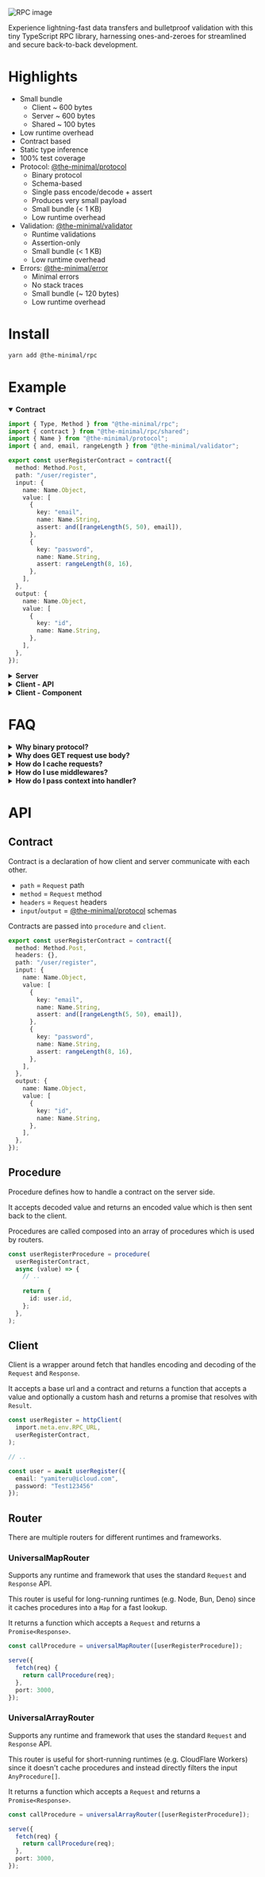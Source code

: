 ![RPC image](https://github.com/the-minimal/rpc/blob/main/docs/the-minimal-rpc.jpg?raw=true)

Experience lightning-fast data transfers and bulletproof validation with this tiny TypeScript RPC library, harnessing ones-and-zeroes for streamlined and secure back-to-back development.

# Highlights

- Small bundle
  - Client ~ 600 bytes
  - Server ~ 600 bytes
  - Shared ~ 100 bytes
- Low runtime overhead
- Contract based
- Static type inference
- 100% test coverage
- Protocol: [@the-minimal/protocol](https://github.com/the-minimal/protocol)
  - Binary protocol
  - Schema-based
  - Single pass encode/decode + assert
  - Produces very small payload
  - Small bundle (< 1 KB)
  - Low runtime overhead
- Validation: [@the-minimal/validator](https://github.com/the-minimal/validator)
  - Runtime validations
  - Assertion-only
  - Small bundle (< 1 KB)
  - Low runtime overhead
- Errors: [@the-minimal/error](https://github.com/the-minimal/error)
  - Minimal errors
  - No stack traces
  - Small bundle (~ 120 bytes)
  - Low runtime overhead

# Install

```bash
yarn add @the-minimal/rpc
```

# Example

<details open>
  <summary><b>Contract</b></summary>

  ```ts
  import { Type, Method } from "@the-minimal/rpc";
  import { contract } from "@the-minimal/rpc/shared";
  import { Name } from "@the-minimal/protocol";
  import { and, email, rangeLength } from "@the-minimal/validator";

  export const userRegisterContract = contract({
    method: Method.Post,
    path: "/user/register",
    input: {
      name: Name.Object,
      value: [
        {
          key: "email",
          name: Name.String,
          assert: and([rangeLength(5, 50), email]),
        },
        {
          key: "password",
          name: Name.String,
          assert: rangeLength(8, 16),
        },
      ],
    },
    output: {
      name: Name.Object,
      value: [
        {
          key: "id",
          name: Name.String,
        },
      ],
    },
  });
  ```

</details>

<details>
  <summary><b>Server</b></summary>

  ```ts
  import { serve } from "bun";
  import { procedure, universalMapRouter } from "@the-minimal/rpc/server";
  import { init } from "@the-minimal/protocol";
  import { userRegisterContract } from "@contracts";

  const userRegisterProcedure = procedure(
    userRegisterContract,
    async (value) => {
      // ..
      
      return {
        id: user.id,
      };
    },
  );

  const callProcedure = universalMapRouter([userRegisterProcedure]);

  init();

  serve({
    fetch(req) {
      return callProcedure(req);
    },
    port: 3000,
  });
  ```

</details>

<details>
  <summary><b>Client - API</b></summary>

  ```ts
  import { httpClient } from "@the-minimal/client";
  import { init } from "@the-minimal/protocol";
  import { userRegisterContract } from "@contracts";

  init();

  const userRegister = httpClient(
    import.meta.env.RPC_URL,
    userRegisterContract,
  );
  ```

</details>

<details>
  <summary><b>Client - Component</b></summary>

  ```svelte
  <script lang="ts">
    import { goto } from "svelte";
    import { userRegister } from "@api"; 
    import { Error } from "./Error"; 

    let email = "";
    let password = "";
    let error: string | null = null;
    
    const register = async () => {
      try {
        await userRegister({ 
          email, 
          password 
        });
        
        goto("/login");
      } catch (e) {
        error = e.message;
      } 
    };
  </script>

  <div>
    {#if error}
      <Error message={error} />
    {/if}
    
    <input type="email" bind:value={email} />
    <input type="password" bind:value={password} />
    
    <button on:click={register}>Register</button>
  </div>
  ```

</details>

# FAQ

<details>
  <summary><b>Why binary protocol?</b></summary>

  JSON is a text-based and human-readable protocol which is good for things like config files but suboptimal for transferring data between potentially low-end device on a potentially slow connection.

  Most binary protocols that support TypeScript come with their own DSL which then compiles into, often, quite big JavaScript files.

  Compared to statically typed compiled languages JavaScript and by extension TypeScript has a unique challenge of checking 
  types at runtime.

  Usually this results in a combination of JSON from which we cannot (easily) generate TypeScript types and assert basic types and a runtime data validation library that asserts the basic types together with also asserting some of their properties such as length of a string or comparing number ranges.

  This means that the runtime has to encode and decode unknown data and after that assert it by looping through it again.

  All of this is quite inefficient from the point of view of cpu, ram and payload size.

  Instead, we use a binary schema-full protocol which packs the data into binary and asserts the data while doing so and it does that in a very efficient way.

  This of course assumes that the device makes at least a couple of requests to make up for the initial penalty of downloading and parsing the schema (`contract`) itself. 

  In other words if, on average, you make only one request per one endpoint per one session, then it's probably better to use JSON and a simple and laser-focused, most likely handwritten, assertions.
</details>

<details>
  <summary><b>Why does GET request use body?</b></summary>

  Technically speaking sending body in any kind of request is not an issue.

  However, in GET requests it's very rarely used and the HTTP specification says that in most cases we should not use it.

  If we agreed to not use body in GET requests we would have to use query parameters and/or URL pathname instead which means that we would have to change how we either define contracts or how we parse them increasing complexity and maybe introducing potential parsing bugs that would happen only in some contracts but not others. 

  The main reason users might want to use GET requests as opposed to let's say POST requests is caching.

  It's possible to cache POST requests but in most cases it's not the default behavior and would require some additional work.

  Also in some not-so-rare cases (imagine getting a list of products based on a complex filter) we might hit the URL
  length limit and in that case we would have to use POST requests or somehow either split the URL into multiple parts
  or make the query parameters smaller.

  Because of these reasons we use body in GET requests in tandem with SHA-1 hash, created from the body `ArrayBuffer`, inserted into the URL of the request (format: `${root}${path}#${hash}`).

  By default, hashing is disabled, but you can enable it by setting `hash: true` in the contract.

  Also, if creating SHA-1 hash is too slow or unnecessary in your use-case you can simply pass your custom hash when calling 
  the procedure as the second argument.
</details>

<details>
  <summary><b>How do I cache requests?</b></summary>

  If you use GET method it uses the default caching behavior of the browser.

  If you need a custom behavior you can simply set cache headers in the contract.
</details>

<details>
  <summary><b>How do I use middlewares?</b></summary>

  Essentially middlewares are just functions that are called before and/or after the procedure.

  So instead of doing something like this:

  ```ts
  const router = new Router();
  
  router.before(middleOne); 
  router.before(middleTwo); 
  router.after(middleThree); 
  
  // ..
  
  router.add("/your/endpoint", async (value) => { /* .. */ }); 
  ```

  Do something like this instead:

  ```ts
  const yourEndpointProcedure = procedure(contract, async (value) => {
    await middleOne(value); 
    await middleThree(value); 
    
    // ..
    
    await middleThree(result); 
    
    return result;
  });
  ```

  Obviously if you repeat the same middleware multiple times you should probably wrap it into a function which accept a handler function and use that as the procedure handler instead.

</details>

<details>
  <summary><b>How do I pass context into handler?</b></summary>

  In the spirit of the previous question you can either return context from your middlewares or create `AsyncLocalStorage` outside of 
  the procedure and then use it in whichever procedure and however deep you want.
</details>

# API

## Contract

Contract is a declaration of how client and server communicate with each other.

- `path` = `Request` path
- `method` = `Request` method
- `headers` = `Request` headers
- `input`/`output` = [@the-minimal/protocol](https://github.com/the-minimal/protocol) schemas

Contracts are passed into `procedure` and `client`.

```ts
export const userRegisterContract = contract({
  method: Method.Post,
  headers: {},
  path: "/user/register",
  input: {
    name: Name.Object,
    value: [
      {
        key: "email",
        name: Name.String,
        assert: and([rangeLength(5, 50), email]),
      },
      {
        key: "password",
        name: Name.String,
        assert: rangeLength(8, 16),
      },
    ],
  },
  output: {
    name: Name.Object,
    value: [
      {
        key: "id",
        name: Name.String,
      },
    ],
  },
});
```

## Procedure

Procedure defines how to handle a contract on the server side.

It accepts decoded value and returns an encoded value which is then sent back to the client.

Procedures are called composed into an array of procedures which is used by routers.

```ts
const userRegisterProcedure = procedure(
  userRegisterContract,
  async (value) => {
    // ..
    
    return {
      id: user.id,
    };
  },
);
```

## Client

Client is a wrapper around fetch that handles encoding and decoding of the `Request` and `Response`.

It accepts a base url and a contract and returns a function that accepts a value and optionally a custom hash and returns a promise that resolves
with `Result`.

```ts
const userRegister = httpClient(
  import.meta.env.RPC_URL,
  userRegisterContract,
);

// ..

const user = await userRegister({
  email: "yamiteru@icloud.com",
  password: "Test123456"
});
```

## Router

There are multiple routers for different runtimes and frameworks.

### UniversalMapRouter

Supports any runtime and framework that uses the standard `Request` and `Response` API.

This router is useful for long-running runtimes (e.g. Node, Bun, Deno) since it caches procedures into a `Map` for a fast lookup.

It returns a function which accepts a `Request` and returns a `Promise<Response>`.

```ts
const callProcedure = universalMapRouter([userRegisterProcedure]);

serve({
  fetch(req) {
    return callProcedure(req);
  },
  port: 3000,
});
```

### UniversalArrayRouter

Supports any runtime and framework that uses the standard `Request` and `Response` API.

This router is useful for short-running runtimes (e.g. CloudFlare Workers) since it doesn't cache procedures and instead directly filters the input `AnyProcedure[]`.

It returns a function which accepts a `Request` and returns a `Promise<Response>`.

```ts
const callProcedure = universalArrayRouter([userRegisterProcedure]);

serve({
  fetch(req) {
    return callProcedure(req);
  },
  port: 3000,
});
```

